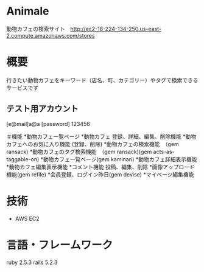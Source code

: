# Animale

動物カフェの検索サイト　http://ec2-18-224-134-250.us-east-2.compute.amazonaws.com/stores

# 概要
行きたい動物カフェをキーワード（店名、町、カテゴリー）やタグで検索できるサービスです

## テスト用アカウント
[e@mail]a@a
[password] 123456

＃機能
*動物カフェ一覧ページ
*動物カフェ 登録、詳細、編集、削除機能
*動物カフェへのお気に入り機能 (登録、削除)
*動物カフェの検索機能　（gem ransack)
*動物カフェのタグ検索機能　（gem ransack)(gem acts-as-taggable-on)
*動物カフェ一覧ページ(gem kaminari)
*動物カフェ詳細表示機能
*動物カフェ編集表示機能
*コメント機能 投稿、編集、削除
*画像アップロード機能(gem refile)
*会員登録、ログイン昨日(gem devise)
*マイページ編集機能


# 技術
* AWS EC2

# 言語・フレームワーク
ruby 2.5.3
rails 5.2.3



